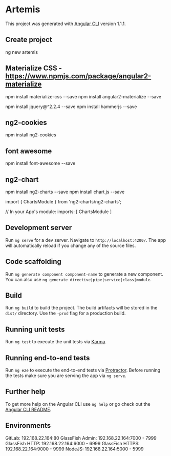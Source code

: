 # Artemis

This project was generated with [Angular CLI](https://github.com/angular/angular-cli) version 1.1.1.

## Create project

ng new artemis

## Materialize CSS - https://www.npmjs.com/package/angular2-materialize

npm install materialize-css --save
npm install angular2-materialize --save

npm install jquery@^2.2.4 --save
npm install hammerjs --save

## ng2-cookies

npm install ng2-cookies

## font awesome

npm install font-awesome --save

## ng2-chart

npm install ng2-charts --save
npm install chart.js --save
<script src="node_modules/chart.js/src/chart.js"></script>
import { ChartsModule } from 'ng2-charts/ng2-charts';

// In your App's module:
imports: [
   ChartsModule
]

## Development server

Run `ng serve` for a dev server. Navigate to `http://localhost:4200/`. The app will automatically reload if you change any of the source files.

## Code scaffolding

Run `ng generate component component-name` to generate a new component. You can also use `ng generate directive|pipe|service|class|module`.

## Build

Run `ng build` to build the project. The build artifacts will be stored in the `dist/` directory. Use the `-prod` flag for a production build.

## Running unit tests

Run `ng test` to execute the unit tests via [Karma](https://karma-runner.github.io).

## Running end-to-end tests

Run `ng e2e` to execute the end-to-end tests via [Protractor](http://www.protractortest.org/).
Before running the tests make sure you are serving the app via `ng serve`.

## Further help

To get more help on the Angular CLI use `ng help` or go check out the [Angular CLI README](https://github.com/angular/angular-cli/blob/master/README.md).

## Environments

GitLab: 			192.168.22.164:80
GlassFish Admin: 	192.168.22.164:7000 - 7999
GlassFish HTTP: 	192.168.22.164:6000 - 6999
GlassFish HTTPS: 	192.168.22.164:9000 - 9999
NodeJS: 			192.168.22.164:5000 - 5999